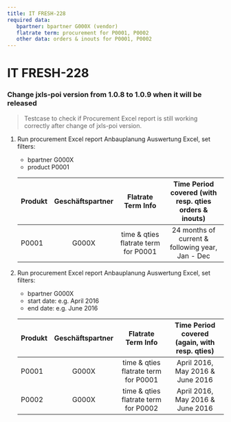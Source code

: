```yaml
---
title: IT FRESH-228
required data:
   bpartner: bpartner G000X (vendor)
   flatrate term: procurement for P0001, P0002
   other data: orders & inouts for P0001, P0002
---
```


# IT FRESH-228
### Change jxls-poi version from 1.0.8 to 1.0.9 when it will be released
> Testcase to check if Procurement Excel report is still
> working correctly after change of jxls-poi version.


1. Run procurement Excel report Anbauplanung Auswertung Excel, set filters: 
	* bpartner G000X
	* product P0001
	
	|	Produkt		|	Geschäftspartner	|	Flatrate Term Info						|	Time Period covered	(with resp. qties orders & inouts)	|
	| --------------|:---------------------:|:-----------------------------------------:|:---------------------------------------------------------:|
	|	P0001		|	G000X				|	time & qties flatrate term for P0001	|	24 months of current & following year, Jan - Dec		|
	
	
1. Run procurement Excel report Anbauplanung Auswertung Excel, set filters:  
	* bpartner G000X
	* start date: e.g. April 2016
	* end date: e.g. June 2016


	|	Produkt		|	Geschäftspartner	|	Flatrate Term Info						|	Time Period covered	(again, with resp. qties)	|
	| --------------|:---------------------:|:-----------------------------------------:|:-----------------------------------------:|
	|	P0001		|	G000X				|	time & qties flatrate term for P0001	|	April 2016, May 2016 & June 2016		|
	|	P0002		|	G000X				|	time & qties flatrate term for P0002	|	April 2016, May 2016 & June 2016		|	
	

